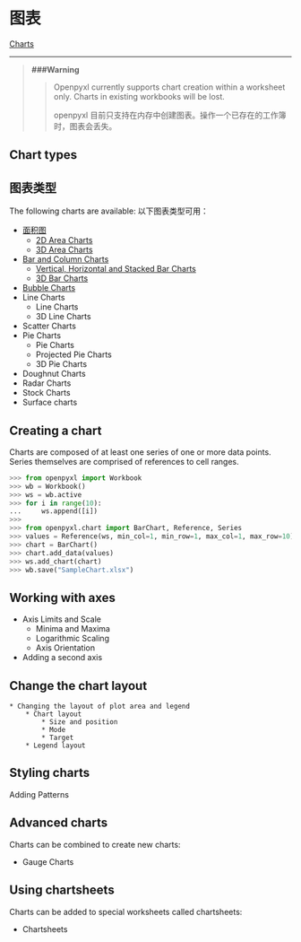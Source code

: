 # 图表
[Charts](https://openpyxl.readthedocs.io/en/default/charts/introduction.html)

----


>**###Warning**
>>
>>Openpyxl currently supports chart creation within a worksheet only. Charts in existing workbooks will be lost.
>>
>>openpyxl 目前只支持在内存中创建图表。操作一个已存在的工作簿时，图表会丢失。
>>

## Chart types
## 图表类型

The following charts are available:
以下图表类型可用：

* [ 面积图  ](./area.md)
    * [ 2D Area Charts ](./area.md#2D面积图)
    * [ 3D Area Charts ](./area.md#3D面积图)
* [Bar and Column Charts](./bar.md)
    * [Vertical, Horizontal and Stacked Bar Charts](bar.md#vertical-horizontal-and-stacked-bar-charts)
    * [3D Bar Charts](./bar.md#3d-bar-charts)
* [Bubble Charts]( ./bubble.md )
* Line Charts
    * Line Charts
    * 3D Line Charts
* Scatter Charts
* Pie Charts
    * Pie Charts
    * Projected Pie Charts
    * 3D Pie Charts
* Doughnut Charts
* Radar Charts
* Stock Charts
* Surface charts


## Creating a chart
Charts are composed of at least one series of one or more data points. Series themselves are comprised of references to cell ranges.

```python
>>> from openpyxl import Workbook
>>> wb = Workbook()
>>> ws = wb.active
>>> for i in range(10):
...     ws.append([i])
>>>
>>> from openpyxl.chart import BarChart, Reference, Series
>>> values = Reference(ws, min_col=1, min_row=1, max_col=1, max_row=10)
>>> chart = BarChart()
>>> chart.add_data(values)
>>> ws.add_chart(chart)
>>> wb.save("SampleChart.xlsx")
```

## Working with axes
* Axis Limits and Scale
    * Minima and Maxima
    * Logarithmic Scaling
    * Axis Orientation
* Adding a second axis


## Change the chart layout
    * Changing the layout of plot area and legend
        * Chart layout
            * Size and position
            * Mode
            * Target
        * Legend layout


## Styling charts
Adding Patterns


## Advanced charts
Charts can be combined to create new charts:
* Gauge Charts


## Using chartsheets
Charts can be added to special worksheets called chartsheets:
* Chartsheets